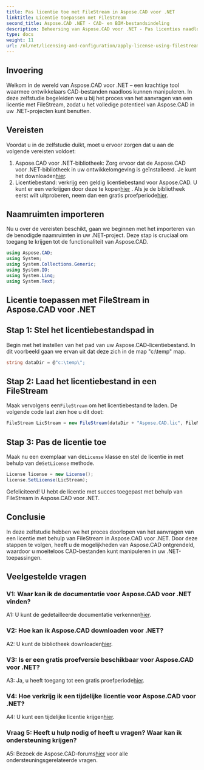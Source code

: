```yaml
---
title: Pas licentie toe met FileStream in Aspose.CAD voor .NET
linktitle: Licentie toepassen met FileStream
second_title: Aspose.CAD .NET - CAD- en BIM-bestandsindeling
description: Beheersing van Aspose.CAD voor .NET - Pas licenties naadloos toe met FileStream. Ontdek de stapsgewijze handleiding en ontgrendel het potentieel. Download nu!
type: docs
weight: 11
url: /nl/net/licensing-and-configuration/apply-license-using-filestream/
---
```

## Invoering

Welkom in de wereld van Aspose.CAD voor .NET – een krachtige tool waarmee ontwikkelaars CAD-bestanden naadloos kunnen manipuleren. In deze zelfstudie begeleiden we u bij het proces van het aanvragen van een licentie met FileStream, zodat u het volledige potentieel van Aspose.CAD in uw .NET-projecten kunt benutten.

## Vereisten

Voordat u in de zelfstudie duikt, moet u ervoor zorgen dat u aan de volgende vereisten voldoet:
1.  Aspose.CAD voor .NET-bibliotheek: Zorg ervoor dat de Aspose.CAD voor .NET-bibliotheek in uw ontwikkelomgeving is geïnstalleerd. Je kunt het downloaden[hier](https://releases.aspose.com/cad/net/).
2.  Licentiebestand: verkrijg een geldig licentiebestand voor Aspose.CAD. U kunt er een verkrijgen door deze te kopen[hier](https://purchase.aspose.com/buy) . Als je de bibliotheek eerst wilt uitproberen, neem dan een gratis proefperiode[hier](https://releases.aspose.com/).

## Naamruimten importeren

Nu u over de vereisten beschikt, gaan we beginnen met het importeren van de benodigde naamruimten in uw .NET-project. Deze stap is cruciaal om toegang te krijgen tot de functionaliteit van Aspose.CAD.
```csharp
using Aspose.CAD;
using System;
using System.Collections.Generic;
using System.IO;
using System.Linq;
using System.Text;
```

## Licentie toepassen met FileStream in Aspose.CAD voor .NET

## Stap 1: Stel het licentiebestandspad in

Begin met het instellen van het pad van uw Aspose.CAD-licentiebestand. In dit voorbeeld gaan we ervan uit dat deze zich in de map "c:\temp\" map.
```csharp
string dataDir = @"c:\temp\";
```

## Stap 2: Laad het licentiebestand in een FileStream

 Maak vervolgens een`FileStream` om het licentiebestand te laden. De volgende code laat zien hoe u dit doet:
```csharp
FileStream LicStream = new FileStream(dataDir + "Aspose.CAD.lic", FileMode.Open);
```

## Stap 3: Pas de licentie toe

 Maak nu een exemplaar van de`License` klasse en stel de licentie in met behulp van de`SetLicense` methode.
```csharp
License license = new License();
license.SetLicense(LicStream);
```

Gefeliciteerd! U hebt de licentie met succes toegepast met behulp van FileStream in Aspose.CAD voor .NET.

## Conclusie

In deze zelfstudie hebben we het proces doorlopen van het aanvragen van een licentie met behulp van FileStream in Aspose.CAD voor .NET. Door deze stappen te volgen, heeft u de mogelijkheden van Aspose.CAD ontgrendeld, waardoor u moeiteloos CAD-bestanden kunt manipuleren in uw .NET-toepassingen.

## Veelgestelde vragen

### V1: Waar kan ik de documentatie voor Aspose.CAD voor .NET vinden?

 A1: U kunt de gedetailleerde documentatie verkennen[hier](https://reference.aspose.com/cad/net/).

### V2: Hoe kan ik Aspose.CAD downloaden voor .NET?

 A2: U kunt de bibliotheek downloaden[hier](https://releases.aspose.com/cad/net/).

### V3: Is er een gratis proefversie beschikbaar voor Aspose.CAD voor .NET?

 A3: Ja, u heeft toegang tot een gratis proefperiode[hier](https://releases.aspose.com/).

### V4: Hoe verkrijg ik een tijdelijke licentie voor Aspose.CAD voor .NET?

 A4: U kunt een tijdelijke licentie krijgen[hier](https://purchase.aspose.com/temporary-license/).

### Vraag 5: Heeft u hulp nodig of heeft u vragen? Waar kan ik ondersteuning krijgen?

 A5: Bezoek de Aspose.CAD-forums[hier](https://forum.aspose.com/c/cad/19) voor alle ondersteuningsgerelateerde vragen.
